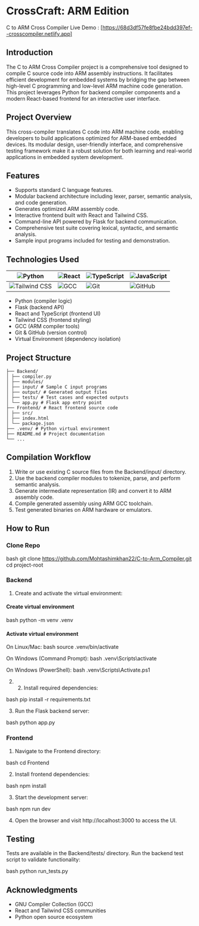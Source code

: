 # CrossCraft: ARM Edition
C to ARM Cross Compiler
Live Demo : [https://68d3df57fe8fbe24bdd397ef--crosscompiler.netlify.app]

## Introduction
The C to ARM Cross Compiler project is a comprehensive tool designed to compile C source code into ARM assembly instructions. It facilitates efficient development for embedded systems by bridging the gap between high-level C programming and low-level ARM machine code generation. This project leverages Python for backend compiler components and a modern React-based frontend for an interactive user interface.

## Project Overview
This cross-compiler translates C code into ARM machine code, enabling developers to build applications optimized for ARM-based embedded devices. Its modular design, user-friendly interface, and comprehensive testing framework make it a robust solution for both learning and real-world applications in embedded system development.

## Features
- Supports standard C language features.
- Modular backend architecture including lexer, parser, semantic analysis, and code generation.
- Generates optimized ARM assembly code.
- Interactive frontend built with React and Tailwind CSS.
- Command-line API powered by Flask for backend communication.
- Comprehensive test suite covering lexical, syntactic, and semantic analysis.
- Sample input programs included for testing and demonstration.

## Technologies Used

| ![Python](https://img.shields.io/badge/Python-3776AB?style=for-the-badge&logo=python&logoColor=white) | ![React](https://img.shields.io/badge/React-20232A?style=for-the-badge&logo=react&logoColor=61DAFB) | ![TypeScript](https://img.shields.io/badge/TypeScript-3178C6?style=for-the-badge&logo=typescript&logoColor=white) | ![JavaScript](https://img.shields.io/badge/JavaScript-F7DF1E?style=for-the-badge&logo=javascript&logoColor=black) |
|---|---|---|---|
| ![Tailwind CSS](https://img.shields.io/badge/Tailwind_CSS-06B6D4?style=for-the-badge&logo=tailwind-css&logoColor=white) | ![GCC](https://img.shields.io/badge/GCC-D31D00?style=for-the-badge&logo=gnu&logoColor=white) | ![Git](https://img.shields.io/badge/Git-F05032?style=for-the-badge&logo=git&logoColor=white) | ![GitHub](https://img.shields.io/badge/GitHub-181717?style=for-the-badge&logo=github&logoColor=white) |

- Python (compiler logic)
- Flask (backend API)
- React and TypeScript (frontend UI)
- Tailwind CSS (frontend styling)
- GCC (ARM compiler tools)
- Git & GitHub (version control)
- Virtual Environment (dependency isolation)

## Project Structure
``` text
├── Backend/
│ ├── compiler.py 
│ ├── modules/ 
│ ├── input/ # Sample C input programs 
│ ├── output/ # Generated output files 
│ ├── tests/ # Test cases and expected outputs 
│ └── app.py # Flask app entry point 
├── Frontend/ # React frontend source code 
│ ├── src/ 
│ ├── index.html 
│ └── package.json 
├── .venv/ # Python virtual environment 
├── README.md # Project documentation 
└── ...
```

## Compilation Workflow
1. Write or use existing C source files from the Backend/input/ directory.
2. Use the backend compiler modules to tokenize, parse, and perform semantic analysis.
3. Generate intermediate representation (IR) and convert it to ARM assembly code.
4. Compile generated assembly using ARM GCC toolchain.
5. Test generated binaries on ARM hardware or emulators.

## How to Run

### Clone Repo 
bash
  git clone [<https://github.com/Mohtashimkhan22/C-to-Arm_Compiler.git>](https://github.com/Mohtashimkhan22/C-to-ARM-Cross-Compiler.git)
  cd project-root


### Backend
1. Create and activate the virtual environment:
#### Create virtual environment
bash
python -m venv .venv


#### Activate virtual environment
On Linux/Mac:
bash
source .venv/bin/activate


On Windows (Command Prompt):
bash
.venv\Scripts\activate


On Windows (PowerShell):
bash
.venv\Scripts\Activate.ps1


2. 2. Install required dependencies:

bash
  pip install -r requirements.txt


3. Run the Flask backend server:

bash
  python app.py


### Frontend
1. Navigate to the Frontend directory: 

bash
  cd Frontend


2. Install frontend dependencies:

bash
  npm install


3. Start the development server:

bash
  npm run dev


4. Open the browser and visit http://localhost:3000 to access the UI.

## Testing
Tests are available in the Backend/tests/ directory. Run the backend test script to validate functionality:

bash
  python run_tests.py


## Acknowledgments
- GNU Compiler Collection (GCC)
- React and Tailwind CSS communities
- Python open source ecosystem
